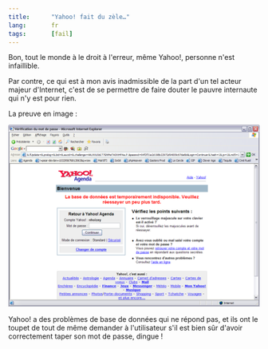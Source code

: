 ```yaml
--- 
title:      "Yahoo! fait du zèle…" 
lang:       fr 
tags:       [fail]
---
```




Bon, tout le monde à le droit à l'erreur, même Yahoo!, personne n'est infaillible.

Par contre, ce qui est à mon avis inadmissible de la part d'un tel acteur majeur d'Internet, c'est de se permettre de faire douter le pauvre internaute qui n'y est pour rien.

La preuve en image :

![](doc-136.png "Yahoo! fait du zèle")

Yahoo! a des problèmes de base de données qui ne répond pas, et ils ont le toupet de tout de même demander à l'utilisateur s'il est bien sûr d'avoir correctement taper son mot de passe, dingue !
